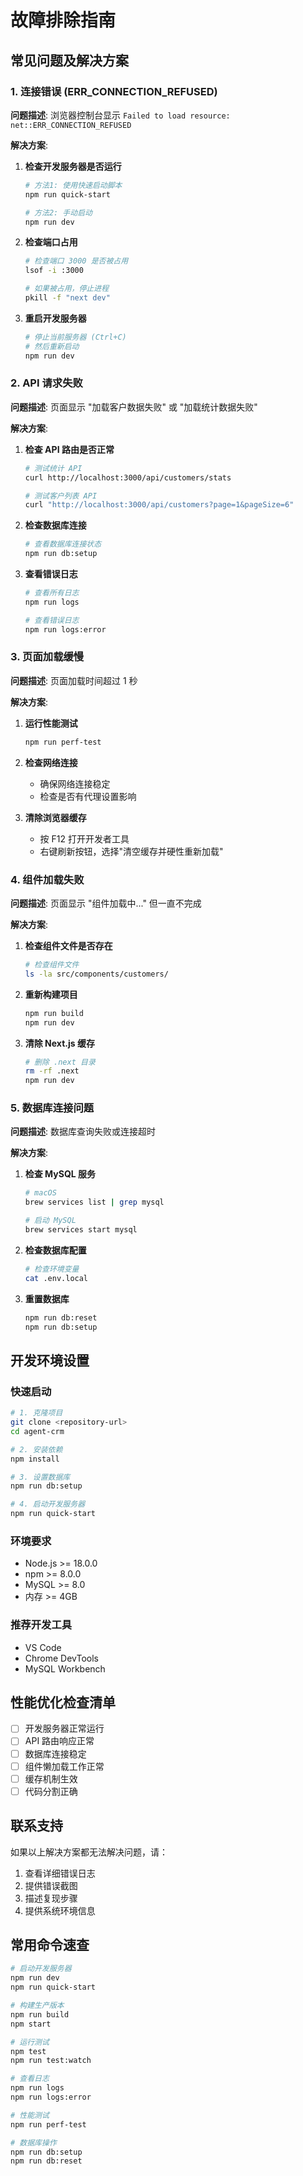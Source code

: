 # 故障排除指南

## 常见问题及解决方案

### 1. 连接错误 (ERR_CONNECTION_REFUSED)

**问题描述**: 浏览器控制台显示 `Failed to load resource: net::ERR_CONNECTION_REFUSED`

**解决方案**:

1. **检查开发服务器是否运行**

   ```bash
   # 方法1: 使用快速启动脚本
   npm run quick-start

   # 方法2: 手动启动
   npm run dev
   ```

2. **检查端口占用**

   ```bash
   # 检查端口 3000 是否被占用
   lsof -i :3000

   # 如果被占用，停止进程
   pkill -f "next dev"
   ```

3. **重启开发服务器**
   ```bash
   # 停止当前服务器 (Ctrl+C)
   # 然后重新启动
   npm run dev
   ```

### 2. API 请求失败

**问题描述**: 页面显示 "加载客户数据失败" 或 "加载统计数据失败"

**解决方案**:

1. **检查 API 路由是否正常**

   ```bash
   # 测试统计 API
   curl http://localhost:3000/api/customers/stats

   # 测试客户列表 API
   curl "http://localhost:3000/api/customers?page=1&pageSize=6"
   ```

2. **检查数据库连接**

   ```bash
   # 查看数据库连接状态
   npm run db:setup
   ```

3. **查看错误日志**

   ```bash
   # 查看所有日志
   npm run logs

   # 查看错误日志
   npm run logs:error
   ```

### 3. 页面加载缓慢

**问题描述**: 页面加载时间超过 1 秒

**解决方案**:

1. **运行性能测试**

   ```bash
   npm run perf-test
   ```

2. **检查网络连接**

   - 确保网络连接稳定
   - 检查是否有代理设置影响

3. **清除浏览器缓存**
   - 按 F12 打开开发者工具
   - 右键刷新按钮，选择"清空缓存并硬性重新加载"

### 4. 组件加载失败

**问题描述**: 页面显示 "组件加载中..." 但一直不完成

**解决方案**:

1. **检查组件文件是否存在**

   ```bash
   # 检查组件文件
   ls -la src/components/customers/
   ```

2. **重新构建项目**

   ```bash
   npm run build
   npm run dev
   ```

3. **清除 Next.js 缓存**
   ```bash
   # 删除 .next 目录
   rm -rf .next
   npm run dev
   ```

### 5. 数据库连接问题

**问题描述**: 数据库查询失败或连接超时

**解决方案**:

1. **检查 MySQL 服务**

   ```bash
   # macOS
   brew services list | grep mysql

   # 启动 MySQL
   brew services start mysql
   ```

2. **检查数据库配置**

   ```bash
   # 检查环境变量
   cat .env.local
   ```

3. **重置数据库**
   ```bash
   npm run db:reset
   npm run db:setup
   ```

## 开发环境设置

### 快速启动

```bash
# 1. 克隆项目
git clone <repository-url>
cd agent-crm

# 2. 安装依赖
npm install

# 3. 设置数据库
npm run db:setup

# 4. 启动开发服务器
npm run quick-start
```

### 环境要求

- Node.js >= 18.0.0
- npm >= 8.0.0
- MySQL >= 8.0
- 内存 >= 4GB

### 推荐开发工具

- VS Code
- Chrome DevTools
- MySQL Workbench

## 性能优化检查清单

- [ ] 开发服务器正常运行
- [ ] API 路由响应正常
- [ ] 数据库连接稳定
- [ ] 组件懒加载工作正常
- [ ] 缓存机制生效
- [ ] 代码分割正确

## 联系支持

如果以上解决方案都无法解决问题，请：

1. 查看详细错误日志
2. 提供错误截图
3. 描述复现步骤
4. 提供系统环境信息

## 常用命令速查

```bash
# 启动开发服务器
npm run dev
npm run quick-start

# 构建生产版本
npm run build
npm start

# 运行测试
npm test
npm run test:watch

# 查看日志
npm run logs
npm run logs:error

# 性能测试
npm run perf-test

# 数据库操作
npm run db:setup
npm run db:reset
```
